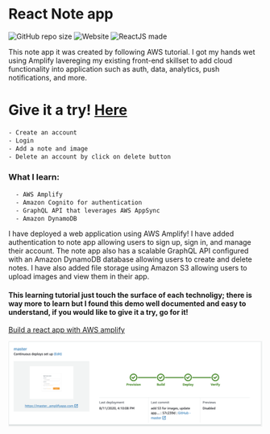 # React Note app 

![GitHub repo size](https://img.shields.io/github/repo-size/lfernandez79/amplifyapp) ![Website](https://img.shields.io/website?down_color=red&down_message=offline&label=Noteapp&logo=graphQl&logoColor=green&style=plastic&up_color=yellowgreen&up_message=active&url=https%3A%2F%2Fmaster.dy5llcbnmbl47.amplifyapp.com%2F) ![ReactJS made](https://img.shields.io/badge/reactJS-blue?logo=react)

This note app it was created by following AWS tutorial.  I got my hands wet using Amplify lavereging my existing front-end skillset to add cloud functionality into  application such as auth, data, analytics, push notifications, and more.

# Give it a try! [Here](https://feature-qa.dy5llcbnmbl47.amplifyapp.com/)

    - Create an account
    - Login
    - Add a note and image
    - Delete an account by click on delete button


### What I learn: 
      - AWS Amplify
      - Amazon Cognito for authentication
      - GraphQL API that leverages AWS AppSync
      - Amazon DynamoDB
 
 I have deployed a web application using AWS Amplify! I have added authentication to note app allowing users to sign up, sign in, and manage their account. The note app also has a scalable GraphQL API configured with an Amazon DynamoDB database allowing users to create and delete notes. I have also added file storage using Amazon S3 allowing users to upload images and view them in their app.

#### This learning tutorial just touch the surface of each technoligy; there is way more to learn but I found this demo well documented and easy to understand, if you would like to give it a try, go for it! 

[Build a react app with AWS amplify](https://aws.amazon.com/getting-started/hands-on/build-react-app-amplify-graphql/)

![ScreenShotAWS](./public/amplifydeploy.png)


